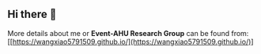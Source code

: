 ## Hi there 👋

More details about me or **Event-AHU Research Group** can be found from: [[https://wangxiao5791509.github.io/](https://wangxiao5791509.github.io/)]

<!--
**wangxiao5791509/wangxiao5791509** is a ✨ _special_ ✨ repository because its `README.md` (this file) appears on your GitHub profile.

Here are some ideas to get you started:

- 🔭 I’m currently working on ...
- 🌱 I’m currently learning ...
- 👯 I’m looking to collaborate on ...
- 🤔 I’m looking for help with ...
- 💬 Ask me about ...
- 📫 How to reach me: ...
- 😄 Pronouns: ...
- ⚡ Fun fact: ...
-->



